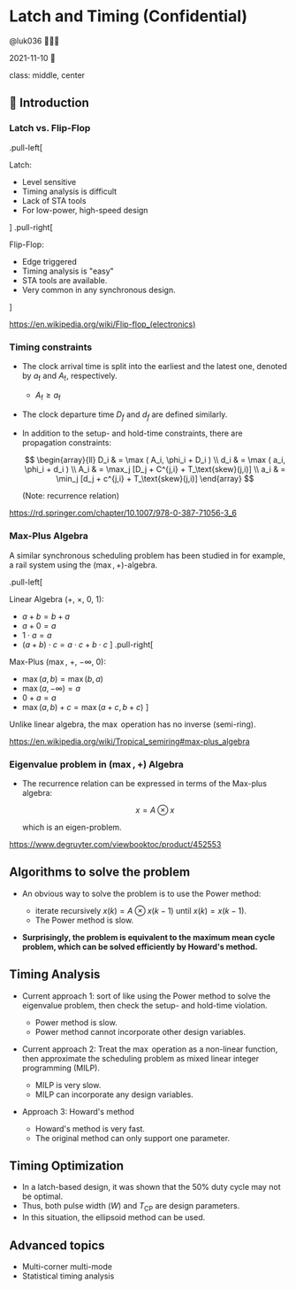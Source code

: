 # Latch and Timing (Confidential)

@luk036 👨🏻‍🏫

2021-11-10 📅

class: middle, center

## 👋 Introduction

### Latch vs. Flip-Flop

.pull-left[

Latch:

- Level sensitive
- Timing analysis is difficult
- Lack of STA tools
- For low-power, high-speed design

]
.pull-right[

Flip-Flop:

- Edge triggered
- Timing analysis is "easy"
- STA tools are available.
- Very common in any synchronous design.

]

<https://en.wikipedia.org/wiki/Flip-flop_(electronics)>

### Timing constraints

- The clock arrival time is split into the earliest
  and the latest one, denoted by $a_\text{f}$ and $A_\text{f}$, respectively.

  - $A_\text{f} \geq a_\text{f}$

- The clock departure time $D_{f}$ and $d_{f}$ are defined similarly.

- In addition to the setup- and hold-time constraints, there are propagation constraints:

  $$
  \begin{array}{ll}
    D_i & = \max ( A_i,  \phi_i + D_i ) \\
    d_i & = \max ( a_i,  \phi_i + d_i ) \\
    A_i & = \max_j [D_j + C^{j,i} + T_\text{skew}(j,i)] \\
    a_i & = \min_j [d_j + c^{j,i} + T_\text{skew}(j,i)]
  \end{array}
  $$

  (Note: recurrence relation)

<https://rd.springer.com/chapter/10.1007/978-0-387-71056-3_6>

### Max-Plus Algebra

A similar synchronous scheduling problem has been studied in
for example, a rail system using the $(\max,+)$-algebra.

.pull-left[

Linear Algebra ($+$, $\times$, $0$, $1$):

- $a + b = b + a$
- $a + 0 = a$
- $1 \cdot a = a$
- $(a + b) \cdot c = a \cdot c + b \cdot c$
  ]
  .pull-right[

Max-Plus ($\max$, $+$, $-\infty$, $0$):

- $\max(a, b) = \max(b, a)$
- $\max(a, -\infty) = a$
- $0 + a = a$
- $\max(a, b) + c = \max(a + c, b + c)$
  ]

Unlike linear algebra, the $\max$ operation has no inverse (semi-ring).

<https://en.wikipedia.org/wiki/Tropical_semiring#max-plus_algebra>

### Eigenvalue problem in $(\max,+)$ Algebra

- The recurrence relation can be expressed in terms of the Max-plus algebra:

  $$ x = A \otimes x$$

  which is an eigen-problem.

<https://www.degruyter.com/viewbooktoc/product/452553>

## Algorithms to solve the problem

- An obvious way to solve the problem is to use the Power method:

  - iterate recursively $x(k) = A \otimes x(k-1)$ until $x(k) = x(k-1)$.
  - The Power method is slow.

- **Surprisingly, the problem is equivalent to the maximum mean cycle problem, which can be solved efficiently by Howard's method.**

## Timing Analysis

- Current approach 1: sort of like using the Power method to solve
  the eigenvalue problem, then check the setup- and hold-time violation.

  - Power method is slow.
  - Power method cannot incorporate other design variables.

- Current approach 2: Treat the $\max$ operation as a non-linear function, then approximate the scheduling problem as mixed linear integer programming (MILP).

  - MILP is very slow.
  - MILP can incorporate any design variables.

- Approach 3: Howard's method
  - Howard's method is very fast.
  - The original method can only support one parameter.

## Timing Optimization

- In a latch-based design, it was shown that the 50% duty cycle may not be optimal.
- Thus, both pulse width ($W$) and $T_\text{CP}$ are design parameters.
- In this situation, the ellipsoid method can be used.

## Advanced topics

- Multi-corner multi-mode
- Statistical timing analysis
